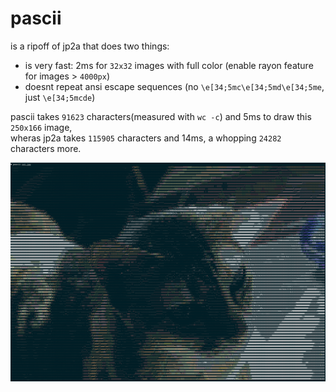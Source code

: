 # pascii

is a ripoff of jp2a that does two things:

- is very fast: 2ms for `32x32` images with full color (enable rayon feature for images > `4000px`)
- doesnt repeat ansi escape sequences (no `\e[34;5mc\e[34;5md\e[34;5me`, just `\e[34;5mcde`)

pascii takes `91623` characters(measured with `wc -c`) and 5ms to draw this `250x166` image,<br>
wheras jp2a takes `115905` characters and 14ms, a whopping `24282` characters more.

[![image](https://raw.githubusercontent.com/bend-n/pascii/master/.github/output.png)](https://github.com/bend-n/pascii/blob/master/.github/output.ansi "ansi")
